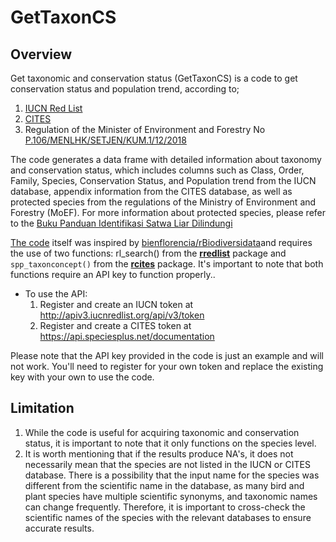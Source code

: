# GetTaxonCS
## Overview
Get taxonomic and conservation status (GetTaxonCS) is a code to get conservation status and population trend, according to;
1. [IUCN Red List](https://www.iucnredlist.org/)
2. [CITES](https://cites.org/eng)
3. Regulation of the Minister of Environment and Forestry No [P.106/MENLHK/SETJEN/KUM.1/12/2018](https://www.mongabay.co.id/wp-content/uploads/2019/03/Permen-Jenis-Satwa-dan-Tumbuhan-Dilindungi.pdf)

The code generates a data frame with detailed information about taxonomy and conservation status, which includes columns such as Class, Order, Family, Species, Conservation Status, and Population trend from the IUCN database, appendix information from the CITES database, as well as protected species from the regulations of the Ministry of Environment and Forestry (MoEF). For more information about protected species, please refer to the [Buku Panduan Identifikasi Satwa Liar Dilindungi](https://kukangku.id/identifikasi-satwa-dilindungi/)

[The code](https://github.com/ryanavri/GetTaxonCS/blob/main/GetTaxonCS.R) itself was inspired by [bienflorencia/rBiodiversidata](https://github.com/bienflorencia/rBiodiversidata)and requires the use of two functions: rl_search() from the [**rredlist**](https://CRAN.R-project.org/package=rredlist) package and `spp_taxonconcept()` from the [**rcites**](https://cran.r-project.org/web/packages/rcites) package. It's important to note that both functions require an API key to function properly..

- To use the API:
  1. Register and create an IUCN token at http://apiv3.iucnredlist.org/api/v3/token
  2. Register and create a CITES token at https://api.speciesplus.net/documentation

Please note that the API key provided in the code is just an example and will not work. You'll need to register for your own token and replace the existing key with your own to use the code.

## Limitation
1. While the code is useful for acquiring taxonomic and conservation status, it is important to note that it only functions on the species level.
2. It is worth mentioning that if the results produce NA's, it does not necessarily mean that the species are not listed in the IUCN or CITES database. There is a possibility that the input name for the species was different from the scientific name in the database, as many bird and plant species have multiple scientific synonyms, and taxonomic names can change frequently. Therefore, it is important to cross-check the scientific names of the species with the relevant databases to ensure accurate results.
